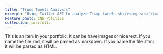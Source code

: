 ```yaml
---
title: "Trump Tweets Analysis"
excerpt: "Using Twitter API to analyze Trump tweets <br/><img src='/images/trump_tweets.jpeg' width=500 height=300>"
Feature photo: CNN Politics
collection: portfolio
---
```



This is an item in your portfolio. It can be have images or nice text. If you name the file .md, it will be parsed as markdown. If you name the file .html, it will be parsed as HTML. 
